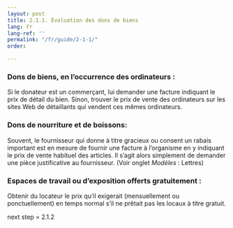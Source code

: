 ```yaml
---
layout: post
title: 2.1.1. Évaluation des dons de biens
lang: fr
lang-ref: ''
permalink: "/fr/guide/2-1-1/"
order: 

---
```

### Dons de biens, en l’occurrence des ordinateurs :

Si le donateur est un commerçant, lui demander une facture indiquant le prix de détail du bien. Sinon, trouver le prix de vente des ordinateurs sur les sites Web de détaillants qui vendent ces mêmes ordinateurs.

### Dons de nourriture et de boissons:

Souvent, le fournisseur qui donne à titre gracieux ou consent un rabais important est en mesure de fournir une facture à l’organisme en y indiquant le prix de vente habituel des articles. Il s’agit alors simplement de demander une pièce justificative au fournisseur. (Voir onglet _Modèles_ : Lettres)

### Espaces de travail ou d’exposition offerts gratuitement :

Obtenir du locateur le prix qu’il exigerait (mensuellement ou ponctuellement) en temps normal s’il ne prêtait pas les locaux à titre gratuit.

next step = 2.1.2